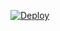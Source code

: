 
[![Deploy](https://www.herokucdn.com/deploy/button.svg)](https://heroku.com/deploy?template=https://github.com/patelboss/File-Auto-Forword-Bot#patch-1)


